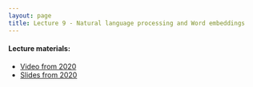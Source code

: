 ```yaml
---
layout: page
title: Lecture 9 - Natural language processing and Word embeddings
---
```


#### Lecture materials:
- [Video from 2020](https://youtu.be/1rCoMjn1mIM)
- [Slides from 2020](https://drive.google.com/file/d/1ssGQDBgtvGmFzd8zaJiMPHQEOKfYAMpl/view?usp=sharing)

